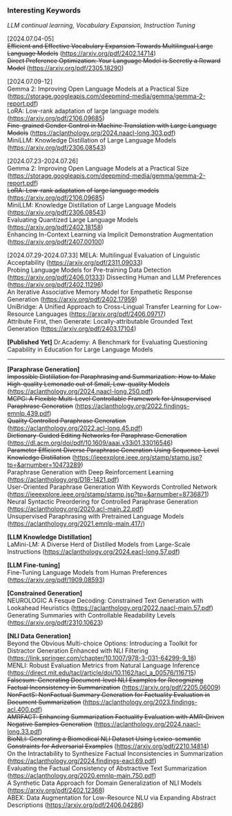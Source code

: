 ### Interesting Keywords
_LLM continual learning, Vocabulary Expansion, Instruction Tuning_

[2024.07.04-05]   
~~Efficient and Effective Vocabulary Expansion Towards Multilingual Large Language Models~~ (https://arxiv.org/pdf/2402.14714)   
~~Direct Preference Optimization: Your Language Model is Secretly a Reward Model~~ (https://arxiv.org/pdf/2305.18290)   

[2024.07.09-12]   
Gemma 2: Improving Open Language Models at a Practical Size (https://storage.googleapis.com/deepmind-media/gemma/gemma-2-report.pdf)   
LoRA: Low-rank adaptation of large language models (https://arxiv.org/pdf/2106.09685)   
~~Fine-grained Gender Control in Machine Translation with Large Language Models~~ (https://aclanthology.org/2024.naacl-long.303.pdf)   
MiniLLM: Knowledge Distillation of Large Language Models (https://arxiv.org/pdf/2306.08543)  

[2024.07.23-2024.07.26]   
Gemma 2: Improving Open Language Models at a Practical Size (https://storage.googleapis.com/deepmind-media/gemma/gemma-2-report.pdf)   
~~LoRA: Low-rank adaptation of large language models~~ (https://arxiv.org/pdf/2106.09685)  
MiniLLM: Knowledge Distillation of Large Language Models (https://arxiv.org/pdf/2306.08543)  
Evaluating Quantized Large Language Models (https://arxiv.org/pdf/2402.18158)   
Enhancing In-Context Learning via Implicit Demonstration Augmentation (https://arxiv.org/pdf/2407.00100)

[2024.07.29-2024.07.33]
MELA: Multilingual Evaluation of Linguistic Acceptability (https://arxiv.org/pdf/2311.09033)   
Probing Language Models for Pre-training Data Detection (https://arxiv.org/pdf/2406.01333)
Dissecting Human and LLM Preferences (https://arxiv.org/pdf/2402.11296)   
An Iterative Associative Memory Model for Empathetic Response Generation (https://arxiv.org/pdf/2402.17959)   
UniBridge: A Unified Approach to Cross-Lingual Transfer Learning for Low-Resource Languages (https://arxiv.org/pdf/2406.09717)  
Attribute First, then Generate: Locally-attributable Grounded Text Generation (https://arxiv.org/pdf/2403.17104)

**[Published Yet]**
Dr.Academy: A Benchmark for Evaluating Questioning Capability in Education for Large Language Models

--------------------------------------------   
**[Paraphrase Generation]**   
~~Impossible Distillation for Paraphrasing and Summarization: How to Make High-quality Lemonade out of Small, Low-quality Models~~ (https://aclanthology.org/2024.naacl-long.250.pdf)   
~~MCPG: A Flexible Multi-Level Controllable Framework for Unsupervised Paraphrase Generation~~ (https://aclanthology.org/2022.findings-emnlp.439.pdf)   
~~Quality Controlled Paraphrase Generation~~ (https://aclanthology.org/2022.acl-long.45.pdf)   
~~Dictionary-Guided Editing Networks for Paraphrase Generation~~ (https://dl.acm.org/doi/pdf/10.1609/aaai.v33i01.33016546)    
~~Parameter Efficient Diverse Paraphrase Generation Using Sequence-Level Knowledge Distillation~~ (https://ieeexplore.ieee.org/stamp/stamp.jsp?tp=&arnumber=10473289)   
Paraphrase Generation with Deep Reinforcement Learning (https://aclanthology.org/D18-1421.pdf)   
User-Oriented Paraphrase Generation With Keywords Controlled Network (https://ieeexplore.ieee.org/stamp/stamp.jsp?tp=&arnumber=8736871)   
Neural Syntactic Preordering for Controlled Paraphrase Generation (https://aclanthology.org/2020.acl-main.22.pdf)   
Unsupervised Paraphrasing with Pretrained Language Models (https://aclanthology.org/2021.emnlp-main.417/)   

**[LLM Knowledge Distillation]**   
LaMini-LM: A Diverse Herd of Distilled Models from Large-Scale Instructions (https://aclanthology.org/2024.eacl-long.57.pdf)   

**[LLM Fine-tuning]**   
Fine-Tuning Language Models from Human Preferences (https://arxiv.org/pdf/1909.08593)

**[Constrained Generation]**   
NEUROLOGIC A Fesque Decoding: Constrained Text Generation with Lookahead Heuristics (https://aclanthology.org/2022.naacl-main.57.pdf)  
Generating Summaries with Controllable Readability Levels (https://arxiv.org/pdf/2310.10623)

**[NLI Data Generation]**   
Beyond the Obvious Multi-choice Options: Introducing a Toolkit for Distractor Generation Enhanced with NLI Filtering (https://link.springer.com/chapter/10.1007/978-3-031-64299-9_18)   
MENLI: Robust Evaluation Metrics from Natural Language Inference (https://direct.mit.edu/tacl/article/doi/10.1162/tacl_a_00576/116715)   
~~Falsesum: Generating Document-level NLI Examples for Recognizing Factual Inconsistency in Summarization~~ (https://arxiv.org/pdf/2205.06009)   
~~NonFactS: NonFactual Summary Generation for Factuality Evaluation in Document Summarization~~ (https://aclanthology.org/2023.findings-acl.400.pdf)    
~~AMRFACT: Enhancing Summarization Factuality Evaluation with AMR-Driven Negative Samples Generation~~ (https://aclanthology.org/2024.naacl-long.33.pdf)   
~~BioNLI: Generating a Biomedical NLI Dataset Using Lexico-semantic Constraints for Adversarial Examples~~ (https://arxiv.org/pdf/2210.14814)   
On the Intractability to Synthesize Factual Inconsistencies in Summarization (https://aclanthology.org/2024.findings-eacl.69.pdf)   
Evaluating the Factual Consistency of Abstractive Text Summarization (https://aclanthology.org/2020.emnlp-main.750.pdf)   
A Synthetic Data Approach for Domain Generalization of NLI Models (https://arxiv.org/pdf/2402.12368)   
ABEX: Data Augmentation for Low-Resource NLU via Expanding Abstract Descriptions (https://arxiv.org/pdf/2406.04286)   


